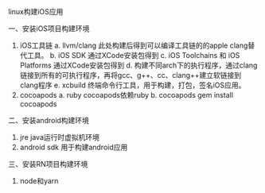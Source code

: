 linux构建iOS应用

一、安装iOS项目构建环境

1. iOS工具链
  a. llvm/clang
    此处构建后得到可以编译工具链的的apple clang替代工具。
  b. iOS SDK 
    通过XCode安装包得到
  c. iOS Toolchains 和 iOS Platforms
    通过XCode安装包得到
  d. 构建不同arch下的执行程序，通过clang链接到所有的可执行程序，再将gcc、g++、cc、clang++建立软链接到clang程序
  e. xcbuild
    终端命令行工具，用于构建，打包，签名iOS应用。
2. cocoapods
  a. ruby
    cocoapods依赖ruby
  b. cocoapods
    gem install cocoapods

二、安装android构建环境

1. jre
  java运行时虚拟机环境
2. android sdk
  用于构建android应用

三、安装RN项目构建环境

1. node和yarn

